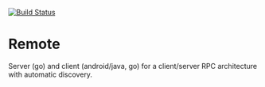 [![Build Status](https://travis-ci.org/emembrives/tinkerings.svg?branch=master)](https://travis-ci.org/emembrives/tinkerings)

Remote
======
Server (go) and client (android/java, go) for a client/server RPC architecture with automatic discovery.
